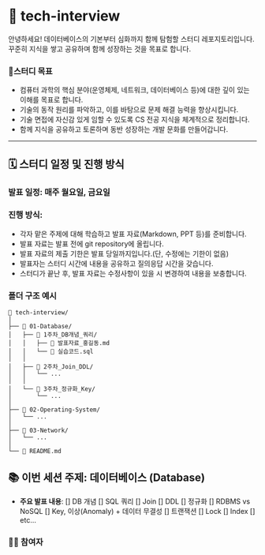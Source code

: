 # 🐘 tech-interview
안녕하세요! 데이터베이스의 기본부터 심화까지 함께 탐험할 스터디 레포지토리입니다. 꾸준히 지식을 쌓고 공유하며 함께 성장하는 것을 목표로 합니다.

### 🎯스터디 목표
* 컴퓨터 과학의 핵심 분야(운영체제, 네트워크, 데이터베이스 등)에 대한 깊이 있는 이해를 목표로 합니다.
* 기술의 동작 원리를 파악하고, 이를 바탕으로 문제 해결 능력을 향상시킵니다.
* 기술 면접에 자신감 있게 임할 수 있도록 CS 전공 지식을 체계적으로 정리합니다.
* 함께 지식을 공유하고 토론하며 동반 성장하는 개발 문화를 만들어갑니다.

---

## 🗓️ 스터디 일정 및 진행 방식
### **발표 일정**: 매주 **월요일**, **금요일**
### 진행 방식:
- 각자 맡은 주제에 대해 학습하고 발표 자료(Markdown, PPT 등)를 준비합니다.
- 발표 자료는 발표 전에 git repository에 올립니다.
- 발표 자료의 제출 기한은 발표 당일까지입니다.(단, 수정에는 기한이 없음)
- 발표자는 스터디 시간에 내용을 공유하고 질의응답 시간을 갖습니다.
- 스터디가 끝난 후, 발표 자료는 수정사항이 있을 시 변경하여 내용을 보충합니다.
### 폴더 구조 예시
```
📁 tech-interview/
│
├── 📁 01-Database/
│   ├── 📁 1주차_DB개념_쿼리/
│   │   ├── 📄 발표자료_홍길동.md
│   │   └── 📄 실습코드.sql
│   │
│   ├── 📁 2주차_Join_DDL/
│   │   └── ...
│   │
│   └── 📁 3주차_정규화_Key/
│       └── ...
│
├── 📁 02-Operating-System/
│   └── ...
│
├── 📁 03-Network/
│   └── ...
│
└── 📄 README.md
```

## 📚 이번 세션 주제: 데이터베이스 (Database)
* **주요 발표 내용**:
    [] DB 개념
    [] SQL 쿼리
    [] Join
    [] DDL
    [] 정규화
    [] RDBMS vs NoSQL
    [] Key, 이상(Anomaly) + 데이터 무결성
    [] 트랜잭션
    [] Lock
    [] Index
    [] etc...

### 🧑‍💻 참여자
